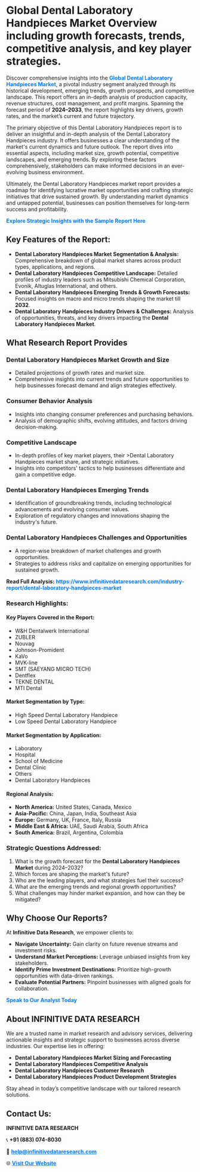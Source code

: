 <h1>Global Dental Laboratory Handpieces Market Overview including growth forecasts, trends, competitive analysis, and key player strategies.</h1>
<p>
Discover comprehensive insights into the 
<a href="https://www.infinitivedataresearch.com/industry-report/dental-laboratory-handpieces-market" rel="dofollow" style="color: #007BFF; text-decoration: none;"><strong>Global Dental Laboratory Handpieces Market</strong></a>, a pivotal industry segment analyzed through its historical development, emerging trends, growth prospects, and competitive landscape. This report offers an in-depth analysis of production capacity, revenue structures, cost management, and profit margins. Spanning the forecast period of <strong>2024–2033</strong>, the report highlights key drivers, growth rates, and the market’s current and future trajectory.
</p>
<p>
The primary objective of this Dental Laboratory Handpieces report is to deliver an insightful and in-depth analysis of the Dental Laboratory Handpieces industry. It offers businesses a clear understanding of the market's current dynamics and future outlook. The report dives into essential aspects, including market size, growth potential, competitive landscapes, and emerging trends. By exploring these factors comprehensively, stakeholders can make informed decisions in an ever-evolving business environment.
</p>
<p>
Ultimately, the Dental Laboratory Handpieces market report provides a roadmap for identifying lucrative market opportunities and crafting strategic initiatives that drive sustained growth. By understanding market dynamics and untapped potential, businesses can position themselves for long-term success and profitability.
</p>
<p>
<a href="https://www.infinitivedataresearch.com/request-sample/reportId=111477" style="color: #007BFF; text-decoration: none;"><strong>Explore Strategic Insights with the Sample Report Here</strong></a>
</p>

<h2>Key Features of the Report:</h2>
<ul>
<li><strong>Dental Laboratory Handpieces Market Segmentation & Analysis:</strong> Comprehensive breakdown of global market shares across product types, applications, and regions.</li>
<li><strong>Dental Laboratory Handpieces Competitive Landscape:</strong> Detailed profiles of industry leaders such as Mitsubishi Chemical Corporation, Evonik, Altuglas International, and others.</li>
<li><strong>Dental Laboratory Handpieces Emerging Trends & Growth Forecasts:</strong> Focused insights on macro and micro trends shaping the market till <strong>2032</strong>.</li>
<li><strong>Dental Laboratory Handpieces Industry Drivers & Challenges:</strong> Analysis of opportunities, threats, and key drivers impacting the <strong>Dental Laboratory Handpieces Market</strong>.</li>
</ul>

<h2>What Research Report Provides</h2>
<h3>Dental Laboratory Handpieces Market Growth and Size</h3>
<ul>
<li>Detailed projections of growth rates and market size.</li>
<li>Comprehensive insights into current trends and future opportunities to help businesses forecast demand and align strategies effectively.</li>
</ul>

<h3>Consumer Behavior Analysis</h3>
<ul>
<li>Insights into changing consumer preferences and purchasing behaviors.</li>
<li>Analysis of demographic shifts, evolving attitudes, and factors driving decision-making.</li>
</ul>

<h3>Competitive Landscape</h3>
<ul>
<li>In-depth profiles of key market players, their >Dental Laboratory Handpieces market share, and strategic initiatives.</li>
<li>Insights into competitors' tactics to help businesses differentiate and gain a competitive edge.</li>
</ul>

<h3>Dental Laboratory Handpieces Emerging Trends</h3>
<ul>
<li>Identification of groundbreaking trends, including technological advancements and evolving consumer values.</li>
<li>Exploration of regulatory changes and innovations shaping the industry's future.</li>
</ul>

<h3>Dental Laboratory Handpieces Challenges and Opportunities</h3>
<ul>
<li>A region-wise breakdown of market challenges and growth opportunities.</li>
<li>Strategies to address risks and capitalize on emerging opportunities for sustained growth.</li>
</ul>
<p><strong>Read Full Analysis:</strong> <a href="https://www.infinitivedataresearch.com/industry-report/dental-laboratory-handpieces-market" rel="dofollow" style="color: #007BFF; text-decoration: none;"><strong>https://www.infinitivedataresearch.com/industry-report/dental-laboratory-handpieces-market</strong></a></p>
<h3>Research Highlights:</h3>
<h4>Key Players Covered in the Report:</h4>
<ul><li>W&amp;H Dentalwerk International</li><li>ZUBLER</li><li>Nouvag</li><li>Johnson-Promident</li><li>KaVo</li><li>MVK-line</li><li>SMT (SAEYANG MICRO TECH)</li><li>Dentflex</li><li>TEKNE DENTAL</li><li>MTI Dental</li></ul>
<h4>Market Segmentation by Type:</h4>
<ul><li>High Speed Dental Laboratory Handpiece</li><li>Low Speed Dental Laboratory Handpiece</li></ul>
<h4>Market Segmentation by Application:</h4>
<ul><li>Laboratory</li><li>Hospital</li><li>School of Medicine</li><li>Dental Clinic</li><li>Others</li><li>Dental Laboratory Handpieces</li></ul>

<h4>Regional Analysis:</h4>
<ul>
<li><strong>North America:</strong> United States, Canada, Mexico</li>
<li><strong>Asia-Pacific:</strong> China, Japan, India, Southeast Asia</li>
<li><strong>Europe:</strong> Germany, UK, France, Italy, Russia</li>
<li><strong>Middle East & Africa:</strong> UAE, Saudi Arabia, South Africa</li>
<li><strong>South America:</strong> Brazil, Argentina, Colombia</li>
</ul>

<h3>Strategic Questions Addressed:</h3>
<ol>
<li>What is the growth forecast for the <strong>Dental Laboratory Handpieces Market</strong> during 2024–2032?</li>
<li>Which forces are shaping the market's future?</li>
<li>Who are the leading players, and what strategies fuel their success?</li>
<li>What are the emerging trends and regional growth opportunities?</li>
<li>What challenges may hinder market expansion, and how can they be mitigated?</li>
</ol>

<h2>Why Choose Our Reports?</h2>
<p>At <strong>Infinitive Data Research</strong>, we empower clients to:</p>
<ul>
<li><strong>Navigate Uncertainty:</strong> Gain clarity on future revenue streams and investment risks.</li>
<li><strong>Understand Market Perceptions:</strong> Leverage unbiased insights from key stakeholders.</li>
<li><strong>Identify Prime Investment Destinations:</strong> Prioritize high-growth opportunities with data-driven rankings.</li>
<li><strong>Evaluate Potential Partners:</strong> Pinpoint businesses with aligned goals for collaboration.</li>
</ul>
<p><a href="https://www.infinitivedataresearch.com/industry-report/dental-laboratory-handpieces-market" rel="dofollow" style="color: #007BFF; text-decoration: none;"><strong>Speak to Our Analyst Today</strong></a></p>

<h2>About INFINITIVE DATA RESEARCH</h2>
<p>We are a trusted name in market research and advisory services, delivering actionable insights and strategic support to businesses across diverse industries. Our expertise lies in offering:</p>
<ul>
<li><strong>Dental Laboratory Handpieces Market Sizing and Forecasting</strong></li>
<li><strong>Dental Laboratory Handpieces Competitive Analysis</strong></li>
<li><strong>Dental Laboratory Handpieces Customer Research</strong></li>
<li><strong>Dental Laboratory Handpieces Product Development Strategies</strong></li>
</ul>
<p>Stay ahead in today’s competitive landscape with our tailored research solutions.</p>

<h2>Contact Us:</h2>
<p><strong>INFINITIVE DATA RESEARCH</strong></p>
<p>📞 <strong>+91 (883) 074-8030</strong></p>
<p>📧 <strong><a href="mailto:help@infinitivedataresearch.com" style="color: #007BFF;">help@infinitivedataresearch.com</a></strong></p>
<p>🌐 <strong><a href="https://www.infinitivedataresearch.com" rel="dofollow" style="color: #007BFF;">Visit Our Website</a></strong></p>